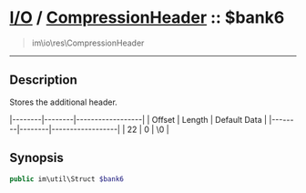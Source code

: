# [I/O](io.md) / [CompressionHeader](io-CompressionHeader.md) :: $bank6
 > im\io\res\CompressionHeader
____

## Description
Stores the additional header.

|--------|--------|------------------|
| Offset | Length | Default Data     |
|--------|--------|------------------|
| 22     | 0      | \0               |

## Synopsis
```php
public im\util\Struct $bank6
```
